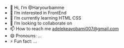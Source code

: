 - 👋 Hi, I’m @Haryourbamme
- 👀 I’m interested in FrontEnd
- 🌱 I’m currently learning HTML CSS
- 💞️ I’m looking to collaborate on 
- 📫 How to reach me adelekeayobami007@gmail.com
- 😄 Pronouns: ...
- ⚡ Fun fact: ...

<!---
Haryourbamme/Haryourbamme is a ✨ special ✨ repository because its `README.md` (this file) appears on your GitHub profile.
You can click the Preview link to take a look at your changes.
--->
